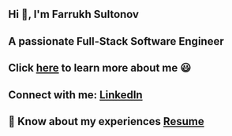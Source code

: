 ## Hi 👋, I'm Farrukh Sultonov

## A passionate Full-Stack Software Engineer

## Click [here]() to learn more about me 😃

## Connect with me: [LinkedIn](https://linkedin.com/in/farrukh-sultonov/)

## 📄 Know about my experiences [Resume](https://drive.google.com/file/d/16kU88x-DEM91bL4fCmQykWivLim1PXCT/view?usp=sharing)
